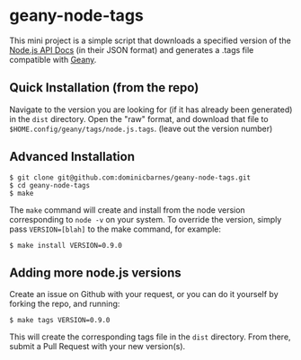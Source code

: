 # geany-node-tags

This mini project is a simple script that downloads a specified version of the
[Node.js API Docs](http://api.nodejs.org/) (in their JSON format) and generates
a .tags file compatible with [Geany](http://geany.org/).

## Quick Installation (from the repo)

Navigate to the version you are looking for (if it has already been generated)
in the `dist` directory. Open the "raw" format, and download that file to
`$HOME.config/geany/tags/node.js.tags`. (leave out the version number)

## Advanced Installation

    $ git clone git@github.com:dominicbarnes/geany-node-tags.git
    $ cd geany-node-tags
    $ make

The `make` command will create and install from the node version corresponding
to `node -v` on your system. To override the version, simply pass `VERSION=[blah]`
to the make command, for example:

    $ make install VERSION=0.9.0

## Adding more node.js versions

Create an issue on Github with your request, or you can do it yourself by
forking the repo, and running:

    $ make tags VERSION=0.9.0

This will create the corresponding tags file in the `dist` directory. From
there, submit a Pull Request with your new version(s).
